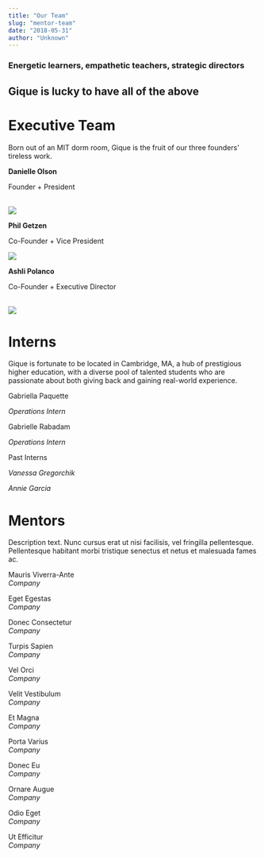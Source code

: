 ```yaml
---
title: "Our Team"
slug: "mentor-team"
date: "2018-05-31"
author: "Unknown"
---
```


### Energetic learners, empathetic teachers, strategic directors

## Gique is lucky to have all of the above

# Executive Team

Born out of an MIT dorm room, Gique is the fruit of our three founders' tireless work.

**Danielle Olson**

Founder + President  
 

![](https://images.squarespace-cdn.com/content/v1/525f99bee4b09c141b6f8b0c/1527806356188-C9R0KV1Q5JJBTDY19THG/Screen+Shot+2018-05-31+at+6.38.53+PM.png?format=original)

**Phil Getzen**

Co-Founder + Vice President

![](https://images.squarespace-cdn.com/content/v1/525f99bee4b09c141b6f8b0c/1527806445467-YQB5JKR99MCMCN6H1L2V/Screen+Shot+2018-05-31+at+6.39.44+PM.png?format=original)

**Ashli Polanco**

Co-Founder + Executive Director  
 

![](https://images.squarespace-cdn.com/content/v1/525f99bee4b09c141b6f8b0c/1527806972450-7TALD50JCWUIDGLC8SEE/Screen+Shot+2018-05-31+at+6.48.11+PM.png?format=original)

# Interns

Gique is fortunate to be located in Cambridge, MA, a hub of prestigious higher education, with a diverse pool of talented students who are passionate about both giving back and gaining real-world experience.

Gabriella Paquette

_Operations Intern_

Gabrielle Rabadam

_Operations Intern_

Past Interns

_Vanessa Gregorchik_

_Annie Garcia_

# Mentors

Description text. Nunc cursus erat ut nisi facilisis, vel fringilla pellentesque. Pellentesque habitant morbi tristique senectus et netus et malesuada fames ac.

Mauris Viverra-Ante  
_Company_

Eget Egestas  
_Company_

Donec Consectetur  
_Company_

Turpis Sapien  
_Company_

Vel Orci  
_Company_

Velit Vestibulum  
_Company_

Et Magna  
_Company_

Porta Varius  
_Company_

Donec Eu  
_Company_

Ornare Augue  
_Company_

Odio Eget  
_Company_

Ut Efficitur  
_Company_